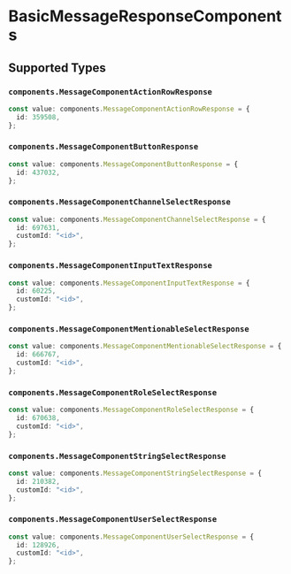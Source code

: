 # BasicMessageResponseComponents


## Supported Types

### `components.MessageComponentActionRowResponse`

```typescript
const value: components.MessageComponentActionRowResponse = {
  id: 359508,
};
```

### `components.MessageComponentButtonResponse`

```typescript
const value: components.MessageComponentButtonResponse = {
  id: 437032,
};
```

### `components.MessageComponentChannelSelectResponse`

```typescript
const value: components.MessageComponentChannelSelectResponse = {
  id: 697631,
  customId: "<id>",
};
```

### `components.MessageComponentInputTextResponse`

```typescript
const value: components.MessageComponentInputTextResponse = {
  id: 60225,
  customId: "<id>",
};
```

### `components.MessageComponentMentionableSelectResponse`

```typescript
const value: components.MessageComponentMentionableSelectResponse = {
  id: 666767,
  customId: "<id>",
};
```

### `components.MessageComponentRoleSelectResponse`

```typescript
const value: components.MessageComponentRoleSelectResponse = {
  id: 670638,
  customId: "<id>",
};
```

### `components.MessageComponentStringSelectResponse`

```typescript
const value: components.MessageComponentStringSelectResponse = {
  id: 210382,
  customId: "<id>",
};
```

### `components.MessageComponentUserSelectResponse`

```typescript
const value: components.MessageComponentUserSelectResponse = {
  id: 128926,
  customId: "<id>",
};
```

